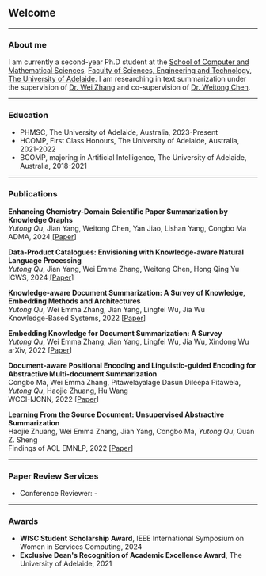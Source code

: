 ## Welcome

---

### About me

I am currently a second-year Ph.D student at the [School of Computer and Mathematical Sciences](https://set.adelaide.edu.au/computer-and-mathematical-sciences/), [Faculty of Sciences, Engineering and Technology](https://set.adelaide.edu.au/), [The University of Adelaide](https://adelaide.edu.au/). I am researching in text summarization under the supervision of [Dr. Wei Zhang](https://weiezhang.github.io/) and co-supervision of [Dr. Weitong Chen](https://researchers.adelaide.edu.au/profile/weitong.chen).


---

### Education

- PHMSC, The University of Adelaide, Australia, 2023-Present
- HCOMP, First Class Honours, The University of Adelaide, Australia, 2021-2022
- BCOMP, majoring in Artificial Intelligence, The University of Adelaide, Australia, 2018-2021

---

### Publications

**Enhancing Chemistry-Domain Scientific Paper Summarization by Knowledge Graphs**  
*Yutong Qu*, Jian Yang, Weitong Chen, Yan Jiao, Lishan Yang, Congbo Ma  
ADMA, 2024 [[Paper]](https://link.springer.com/chapter/10.1007/978-981-96-0814-0_21)

**Data-Product Catalogues: Envisioning with Knowledge-aware Natural Language Processing**  
*Yutong Qu*, Jian Yang, Wei Emma Zhang, Weitong Chen, Hong Qing Yu  
ICWS, 2024 [[Paper]](https://ieeexplore.ieee.org/abstract/document/10707553)

**Knowledge-aware Document Summarization: A Survey of Knowledge, Embedding Methods and Architectures**  
*Yutong Qu*, Wei Emma Zhang, Jian Yang, Lingfei Wu, Jia Wu  
Knowledge-Based Systems, 2022  [[Paper](https://doi.org/10.1016/j.knosys.2022.109882)]  

**Embedding Knowledge for Document Summarization: A Survey**  
*Yutong Qu*, Wei Emma Zhang, Jian Yang, Lingfei Wu, Jia Wu, Xindong Wu  
arXiv, 2022  [[Paper](https://arxiv.org/abs/2204.11190)]  

**Document-aware Positional Encoding and Linguistic-guided Encoding for Abstractive Multi-document Summarization**  
Congbo Ma, Wei Emma Zhang, Pitawelayalage Dasun Dileepa Pitawela, *Yutong Qu*, Haojie Zhuang, Hu Wang  
WCCI-IJCNN, 2022  [[Paper](https://arxiv.org/abs/2209.05929)]  
<!-- Accepted by IJCNN at IEEE WCCI 2022  [[Paper](https://arxiv.org/abs/2209.05929)]   -->

**Learning From the Source Document: Unsupervised Abstractive Summarization**  
Haojie Zhuang, Wei Emma Zhang, Jian Yang, Congbo Ma, *Yutong Qu*, Quan Z. Sheng  
Findings of ACL EMNLP, 2022  [[Paper](https://aclanthology.org/2022.findings-emnlp.309)]  

<!-- ---

### Work Experience
- **Student Tutor**  
2023-Present, The University of Adelaide, Australia  
Introduction to Statistical Machine Learning   -->

---

### Paper Review Services

- Conference Reviewer: -

---

### Awards

- **WISC Student Scholarship Award**, IEEE International Symposium on Women in Services Computing, 2024
- **Exclusive Dean's Recognition of Academic Excellence Award**, The University of Adelaide, 2021



<!-- ---
### Contact

Email: [yutongqu@outlook.com](mailto:yutongqu@outlook.com)
 -->



<!-- to GitHub Pages

You can use the [editor on GitHub](https://github.com/yutongqu/yutongqu.github.io/edit/main/index.md) to maintain and preview the content for your website in Markdown files.

Whenever you commit to this repository, GitHub Pages will run [Jekyll](https://jekyllrb.com/) to rebuild the pages in your site, from the content in your Markdown files.

### Markdown

Markdown is a lightweight and easy-to-use syntax for styling your writing. It includes conventions for

```markdown
Syntax highlighted code block

# Header 1
## Header 2
### Header 3

- Bulleted
- List

1. Numbered
2. List

**Bold** and _Italic_ and `Code` text

[Link](url) and ![Image](src)
```

For more details see [Basic writing and formatting syntax](https://docs.github.com/en/github/writing-on-github/getting-started-with-writing-and-formatting-on-github/basic-writing-and-formatting-syntax).

### Jekyll Themes

Your Pages site will use the layout and styles from the Jekyll theme you have selected in your [repository settings](https://github.com/yutongqu/yutongqu.github.io/settings/pages). The name of this theme is saved in the Jekyll `_config.yml` configuration file.

### Support or Contact

Having trouble with Pages? Check out our [documentation](https://docs.github.com/categories/github-pages-basics/) or [contact support](https://support.github.com/contact) and we’ll help you sort it out.
 -->
